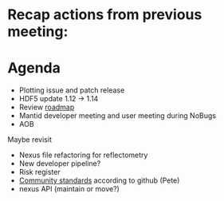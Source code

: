# Recap actions from previous meeting:


# Agenda

- Plotting issue and patch release
- HDF5 update 1.12 -> 1.14
- Review [roadmap](https://github.com/mantidproject/roadmap/projects/1)
- Mantid developer meeting and user meeting during NoBugs
- AOB

Maybe revisit
- Nexus file refactoring for reflectometry
- New developer pipeline?
- Risk register
- [Community standards](https://github.com/mantidproject/mantid/community) according to github (Pete)
- nexus API (maintain or move?)
